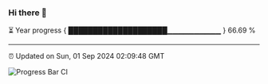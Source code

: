 ### Hi there 👋

⏳ Year progress { ████████████████████▁▁▁▁▁▁▁▁▁▁ } 66.69 %

---

⏰ Updated on Sun, 01 Sep 2024 02:09:48 GMT

![Progress Bar CI](https://github.com/IshwaranRudhara/GIT-ACTION/workflows/Progress%20Bar%20CI/badge.svg)
